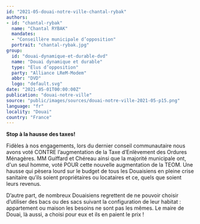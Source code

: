 ```yaml
---
id: "2021-05-douai-notre-ville-chantal-rybak"
authors:
- id: "chantal-rybak"
  name: "Chantal RYBAK"
  mandates: 
  - "Conseillère municipale d’opposition"
  portrait: "chantal-rybak.jpg"
group:
  id: "douai-dynamique-et-durable-dvd"
  name: "Douai dynamique et durable"
  type: "Élus d’opposition"
  party: "Alliance LReM-Modem"
  abbr: "DVD"
  logo: "default.svg"
date: "2021-05-01T00:00:00Z"
publication: "douai-notre-ville"
source: "public/images/sources/douai-notre-ville-2021-05-p15.png"
language: "fr"
locality: "Douai"
country: "France"
---
```


**Stop à la hausse des taxes!**

Fidèles à nos engagements, lors du dernier conseil communautaire nous avons voté CONTRE l’augmentation de la Taxe d’Enlèvement des Ordures Ménagères. MM Guiffard et Chéreau ainsi que la majorité municipale ont, d'un seul homme, voté POUR cette nouvelle augmentation de la TEOM. Une hausse qui pèsera lourd sur le budget de tous les Douaisiens en pleine crise sanitaire qu’ils soient propriétaires ou locataires et ce, quels que soient leurs revenus.

D’autre part, de nombreux Douaisiens regrettent de ne pouvoir choisir d’utiliser des bacs ou des sacs suivant la configuration de leur habitat : appartement ou maison les besoins ne sont pas les mêmes. Le maire de Douai, là aussi, a choisi pour eux et ils en paient le prix !
